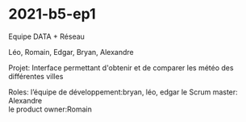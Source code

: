 # 2021-b5-ep1

Equipe DATA + Réseau

Léo, Romain, Edgar, Bryan, Alexandre

Projet:
Interface permettant d'obtenir et de comparer les météo des différentes villes

Roles:
l’équipe de développement:bryan, léo, edgar
le Scrum master: Alexandre  
le product owner:Romain
